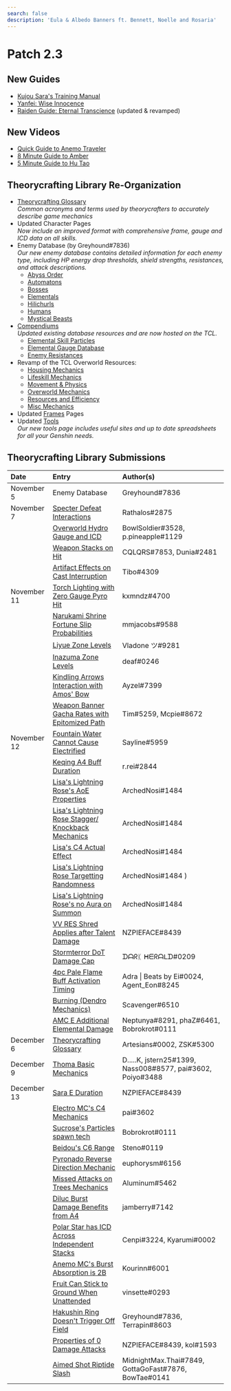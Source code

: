 ```yaml
---
search: false
description: 'Eula & Albedo Banners ft. Bennett, Noelle and Rosaria'
---
```


# Patch 2.3

## New Guides
* [Kujou Sara's Training Manual](https://keqingmains.com/sara/)
* [Yanfei: Wise Innocence](https://keqingmains.com/yanfei/)
* [Raiden Guide: Eternal Transcience](https://keqingmains.com/raiden/) (updated & revamped)

## New Videos
* [Quick Guide to Anemo Traveler](https://www.youtube.com/watch?v=H4Y6y7JJsvM&t=20s)
* [8 Minute Guide to Amber](https://www.youtube.com/watch?v=QW40leHPgJ8)
* [5 Minute Guide to Hu Tao](https://www.youtube.com/watch?v=l6YJTXkgXdM)

## Theorycrafting Library Re-Organization

* [Theorycrafting Glossary](/theorycrafting)  
*Common acronyms and terms used by theorycrafters to accurately describe game mechanics*
* Updated Character Pages  
*Now include an improved format with comprehensive frame, gauge and ICD data on all skills.*
* Enemy Database (by Greyhound\#7836)  
*Our new enemy database contains detailed information for each enemy type, including HP energy drop thresholds, shield strengths, resistances, and attack descriptions.*
  * [Abyss Order](/enemy-data/abyss-order)
  * [Automatons](/enemy-data/automatons)
  * [Bosses](/enemy-data/bosses)
  * [Elementals](/enemy-data/elementals)
  * [Hilichurls](/enemy-data/hilichurls)
  * [Humans](/enemy-data/humans)
  * [Mystical Beasts](/enemy-data/mystical-beasts)
* [Compendiums](/resources/compendiums)  
*Updated existing database resources and are now hosted on the TCL.*
  * [Elemental Skill Particles](/resources/compendiums/elemental-skill-particles)
  * [Elemental Gauge Database](/resources/compendiums/elemental-gauges)
  * [Enemy Resistances](/resources/compendiums/enemy-resistances)
* Revamp of the TCL Overworld Resources:
  * [Housing Mechanics](/general-mechanics/housing)
  * [Lifeskill Mechanics](/general-mechanics/lifeskills)
  * [Movement & Physics](/general-mechanics/movement-and-physics)
  * [Overworld Mechanics](/general-mechanics/overworld)
  * [Resources and Efficiency](/general-mechanics/resources-and-efficiency)
  * [Misc Mechanics](/general-mechanics/miscellaneous-entries)
* Updated [Frames](/combat-mechanics/frames) Pages
* Updated [Tools](/resources/tools)  
*Our new tools page includes useful sites and up to date spreadsheets for all your Genshin needs.*



## Theorycrafting Library Submissions

| Date | Entry | Author\(s\) |
| :--- | :--- | :--- |
| November 5 | Enemy Database | Greyhound\#7836 |
| November 7 | [Specter Defeat Interactions](/evidence/combat-mechanics/enemy-mechanics/enemy-interactions#specter-defeat-interaction) | Rathalos#2875 
| | [Overworld Hydro Gauge and ICD](/evidence/general-mechanics/overworld#overworld-hydro-gauge-and-icd) | BowlSoldier\#3528, p.pineapple\#1129 |
| | [Weapon Stacks on Hit](/evidence/equipment/weapons#weapon-stacks-on-hit) | CQLQRS\#7853, Dunia\#2481 |
| | [Artifact Effects on Cast Interruption](/evidence/equipment/artifacts#artifact-effects-on-cast-interruption) | Tibo\#4309 |
| November 11 | [Torch Lighting with Zero Gauge Pyro Hit](/evidence/general-mechanics/overworld#torch-lighting-with-zero-gauge-pyro-hits) | kxmndz\#4700 |
| | [Narukami Shrine Fortune Slip Probabilities](/evidence/general-mechanics/miscellaneous-entries#narukami-shrine-fortune-slip-probabilities) | mmjacobs\#9588 |
| | [Liyue Zone Levels](/evidence/general-mechanics/overworld#liyue) | Vladone ツ\#9281 |
| | [Inazuma Zone Levels](/evidence/general-mechanics/overworld#inazuma) | deaf\#0246 |
| | [Kindling Arrows Interaction with Amos' Bow](/evidence/characters/pyro/yoimiya#kindling-arrows-interaction-with-amos-bow) | Ayzel\#7399 |
| | [Weapon Banner Gacha Rates with Epitomized Path](/evidence/general-mechanics/gacha#weapon-banner-gacha-rates-with-epitomized-path) | Tim\#5259, Mcpie\#8672 |
| November 12 | [Fountain Water Cannot Cause Electrified](/evidence/general-mechanics/overworld#fountain-water-cannot-cause-electrified) | Sayline\#5959 |
| | [Keqing A4 Buff Duration](/evidence/characters/electro/keqing#a4-crit-rate-and-er-buff-duration) | r.rei\#2844 |
| | [Lisa's Lightning Rose's AoE Properties](/evidence/characters/electro/lisa#lightning-rose-has-limited-quadratic-properties-and-impact-aoe) | ArchedNosi\#1484 |
| | [Lisa's Lightning Rose Stagger/<br />Knockback Mechanics](/evidence/characters/electro/lisa#lisas-lightning-rose-stagger-knockback-mechanics) | ArchedNosi\#1484 |
| | [Lisa's C4 Actual Effect](/evidence/characters/electro/lisa#c4-description-and-actual-effects-are-miscommunicated) | ArchedNosi\#1484 |
| | [Lisa's Lightning Rose Targetting Randomness](/evidence/characters/electro/lisa#lisas-lightning-rose-is-random-when-targeting-entities-+-total-count) | ArchedNosi\#1484 )
| | [Lisa's Lightning Rose's no Aura on Summon](/evidence/characters/electro/lisa#lightning-roses-initial-summon-damage-does-not-apply-electro-aura) | ArchedNosi\#1484 |
| | [VV RES Shred Applies after Talent Damage](/evidence/equipment/artifacts#vv-res-shred-applies-after-talent-damage) | NZPIEFACE\#8439 |
| | [Stormterror DoT Damage Cap](/evidence/combat-mechanics/enemy-mechanics/enemy-interactions#stormterror-dot-damage-cap) | ᗪᗩᖇᛕ ᕼᗴᖇᗩᒪᗪ\#0209 |
| | [4pc Pale Flame Buff Activation Timing](/evidence/equipment/artifacts#4pc-pale-flame-buff-activation-timing) | Adra \| Beats by Ei\#0024, Agent_Eon\#8245 |
| | [Burning \(Dendro Mechanics\)](/evidence/combat-mechanics/elemental-effects/transformative-reactions#burning) | Scavenger\#6510 |
| | [AMC E Additional Elemental Damage](/evidence/characters/anemo/traveler-anemo#amc-e-additional-elemental-damage) | Neptunya\#8291, phaZ\#6461, Bobrokrot\#0111 |
| December 6 | [Theorycrafting Glossary](/theorycrafting) | Artesians\#0002, ZSK\#5300 |
| December 9 | [Thoma Basic Mechanics](/evidence/characters/pyro/thoma#basic-thoma-mechanics) | D.....K, jstern25\#1399, Nass008\#8577, pai\#3602, Poiyo\#3488
| December 13 | [Sara E Duration](/evidence/characters/electro/sara#skill-mechanics-1) | NZPIEFACE\#8439 |
| | [Electro MC's C4 Mechanics](/evidence/characters/electro/traveler-electro#c4-fickle-cloudstrike) | pai\#3602 |
| | [Sucrose's Particles spawn tech](/evidence/characters/anemo/sucrose#sucroses-particles-spawn-on-the-direction-shes-facing) | Bobrokrot\#0111 |
| | [Beidou's C6 Range](/evidence/characters/electro/beidou#beidous-c6-range-is-extremely-short) | Steno\#0119 |
| | [Pyronado Reverse Direction Mechanic](/evidence/characters/pyro/xiangling#pyronado-reverse-direction-mechanic) | euphorysm\#6156 |
| | [Missed Attacks on Trees Mechanics](/evidence/general-mechanics/resources-and-efficiency#missed-attacks-still-mark-trees-for-unholy-harvesting) | Aluminum\#5462 |
| | [Diluc Burst Damage Benefits from A4](/evidence/characters/pyro/diluc#diluc-burst-damage-benefits-from-a4) | jamberry\#7142 |
| | [Polar Star has ICD Across Independent Stacks](/evidence/equipment/weapons#polar-star-has-icd-across-independent-stacks) | Cenpi\#3224, Kyarumi\#0002 |
| | [Anemo MC's Burst Absorption is 2B](/evidence/characters/anemo/traveler-anemo#anemo-mcs-burst-absorption-is-2b) | Kourinn\#6001 |
| | [Fruit Can Stick to Ground When Unattended](/evidence/general-mechanics/miscellaneous-entries#fruit-can-stick-to-ground-when-left-unattended) | vinsette\#0293 |
| | [Hakushin Ring Doesn't Trigger Off Field](/evidence/equipment/weapons#hakushin-ring-doesnt-trigger-off-field) | Greyhound\#7836, Terrapin\#8603 | 
| | [Properties of 0 Damage Attacks](/evidence/combat-mechanics/damage/other/zero-damage-attacks#properties-of-0-damage-attacks) | NZPIEFACE\#8439, kol\#1593 |
| | [Aimed Shot Riptide Slash](/evidence/characters/hydro/tartaglia#aimed-shot-riptide-slash) | MidnightMax.Thai\#7849, GottaGoFast\#7876, BowTae\#0141 | 